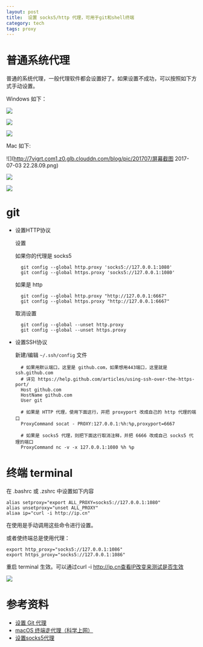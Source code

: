 ```yaml
---
layout: post
title:  设置 socks5/http 代理，可用于git和shell终端
category: tech
tags: proxy
---
```


# 普通系统代理

普通的系统代理，一般代理软件都会设置好了。如果设置不成功，可以按照如下方式手动设置。

Windows 如下：

![](http://7vigrt.com1.z0.glb.clouddn.com/blog/pic/201707/QQ20170703-222642.png)

![](http://7vigrt.com1.z0.glb.clouddn.com/blog/pic/201707/QQ20170703-222614.png)

![](http://7vigrt.com1.z0.glb.clouddn.com/blog/pic/201707/QQ20170703-222749.png)

Mac 如下:

![](http://7vigrt.com1.z0.glb.clouddn.com/blog/pic/201707/屏幕截图 2017-07-03 22.28.09.png)

![](http://7vigrt.com1.z0.glb.clouddn.com/blog/pic/201707/QQ20170703-222859.png)

![](http://7vigrt.com1.z0.glb.clouddn.com/blog/pic/201707/QQ20170703-222930.png)


# git

* 设置HTTP协议

    设置
    
     如果你的代理是 socks5
     
        git config --global http.proxy 'socks5://127.0.0.1:1080' 
        git config --global https.proxy 'socks5://127.0.0.1:1080'
     
     如果是 http
     
        git config --global http.proxy "http://127.0.0.1:6667"
        git config --global https.proxy "http://127.0.0.1:6667"
        
     取消设置  
        
        git config --global --unset http.proxy
        git config --global --unset https.proxy
        
* 设置SSH协议

    新建/编辑 `~/.ssh/config` 文件
    
        # 如果用默认端口，这里是 github.com，如果想用443端口，这里就是 ssh.github.com 
        # 详见 https://help.github.com/articles/using-ssh-over-the-https-port/
        Host github.com
        HostName github.com
        User git

        # 如果是 HTTP 代理，使用下面这行，并把 proxyport 改成自己的 http 代理的端口
        ProxyCommand socat - PROXY:127.0.0.1:%h:%p,proxyport=6667

        # 如果是 socks5 代理，则把下面这行取消注释，并把 6666 改成自己 socks5 代理的端口
        ProxyCommand nc -v -x 127.0.0.1:1080 %h %p

# 终端 terminal

在 .bashrc 或 .zshrc 中设置如下内容

    alias setproxy="export ALL_PROXY=socks5://127.0.0.1:1080"
    alias unsetproxy="unset ALL_PROXY"
    aliaa ip="curl -i http://ip.cn"

在使用是手动调用这些命令进行设置。

或者使终端总是使用代理：

    export http_proxy="socks5://127.0.0.1:1086"
    export https_proxy="socks5://127.0.0.1:1086"

重启 terminal 生效。可以通过curl -i http://ip.cn查看IP改变来测试是否生效

![](http://7vigrt.com1.z0.glb.clouddn.com/blog/pic/201707/%E5%B1%8F%E5%B9%95%E5%BF%AB%E7%85%A7%202017-07-04%20%E4%B8%8B%E5%8D%888.01.53.png)

# 参考资料

* [设置 Git 代理](https://imciel.com/2016/06/28/git-proxy/)
* [macOS 终端走代理（科学上网）](https://juejin.im/entry/5821840cd203090055134cc0)
* [设置socks5代理](http://www.jianshu.com/p/ff4093ed893f)